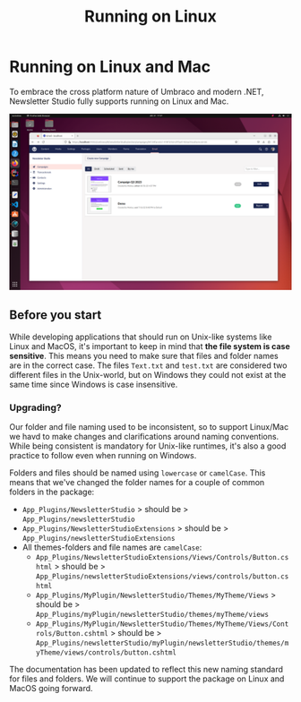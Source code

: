 ﻿---
title: Running on Linux
description: Information about running Newsletter Studio on Linux
---
# Running on Linux and Mac
To embrace the cross platform nature of Umbraco and modern .NET, Newsletter Studio fully supports running on Linux and Mac. 

![Running on Linux](/media/other-running-on-linux.png)

## Before you start

While developing applications that should run on Unix-like systems like Linux and MacOS, it's important to keep in mind that **the file system is case sensitive**. This means you need to make sure that files and folder names are in the correct case. The files `Text.txt` and `test.txt` are considered two different files in the Unix-world, but on Windows they could not exist at the same time since Windows is case insensitive.

### Upgrading?
Our folder and file naming used to be inconsistent, so to support Linux/Mac we havd to make changes and clarifications around naming conventions. While being consistent is mandatory for Unix-like runtimes, it's also a good practice to follow even when running on Windows.

Folders and files should be named using `lowercase` or `camelCase`. This means that we've changed the folder names for a couple of common folders in the package:
  * `App_Plugins/NewsletterStudio` &gt; should be &gt;  `App_Plugins/newsletterStudio`
  * `App_Plugins/NewsletterStudioExtensions` &gt; should be &gt; `App_Plugins/newsletterStudioExtensions`
  * All themes-folders and file names are `camelCase`:
    * `App_Plugins/NewsletterStudioExtensions/Views/Controls/Button.cshtml` &gt; should be &gt; `App_Plugins/newsletterStudioExtensions/views/controls/button.cshtml`
    * `App_Plugins/MyPlugin/NewsletterStudio/Themes/MyTheme/Views` &gt; should be &gt; `App_Plugins/myPlugin/newsletterStudio/themes/myTheme/views`
    * `App_Plugins/MyPlugin/NewsletterStudio/Themes/MyTheme/Views/Controls/Button.cshtml` &gt; should be &gt; `App_Plugins/newsletterStudio/myPlugin/newsletterStudio/themes/myTheme/views/controls/button.cshtml`

The documentation has been updated to reflect this new naming standard for files and folders. We will continue to support the package on Linux and MacOS going forward.